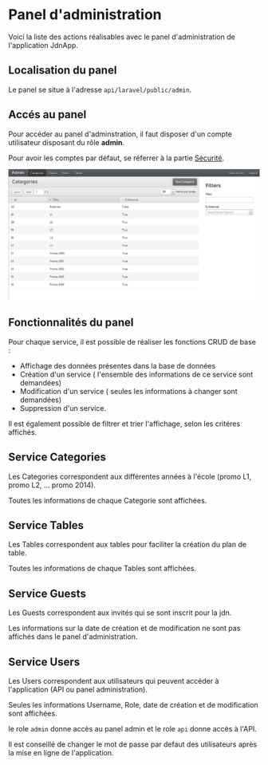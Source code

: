 # Panel d'administration

Voici la liste des actions réalisables avec le panel d'administration de l'application JdnApp.

## Localisation du panel

Le panel se situe à l'adresse `api/laravel/public/admin`.

## Accés au panel

Pour accéder au panel d'adminstration, il faut disposer d'un compte utilisateur disposant du rôle **admin**.

Pour avoir les comptes par défaut, se réferrer à la partie [Sécurité](security.md).

![paneladmin](/img/admin.jpg)

## Fonctionnalités du panel

Pour chaque service, il est possible de réaliser les fonctions CRUD de base :

* Affichage des données présentes dans la base de données
* Création d'un service ( l'ensemble des informations de ce service sont demandées)
* Modification d'un service ( seules les informations à changer sont demandées)
* Suppression d'un service.

Il est également possible de filtrer et trier l'affichage, selon les critéres affichés.

## Service Categories

Les Categories correspondent aux différentes années à l'école (promo L1, promo L2, ... promo 2014).

Toutes les informations de chaque Categorie sont affichées.

## Service Tables

Les Tables correspondent aux tables pour faciliter la création du plan de table.

Toutes les informations de chaque Tables sont affichées.

## Service Guests

Les Guests correspondent aux invités qui se sont inscrit pour la jdn.

Les informations sur la date de création et de modification ne sont pas affichés dans le panel d'administration.

## Service Users

Les Users correspondent aux utilisateurs qui peuvent accéder à l'application (API ou panel administration).

Seules les informations Username, Role, date de création et de modification sont affichées.

le role `admin` donne accès au panel admin et le role `api` donne accès à l'API.

Il est conseillé de changer le mot de passe par defaut des utilisateurs après la mise en ligne de l'application.